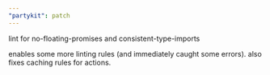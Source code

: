 ```yaml
---
"partykit": patch
---
```


lint for no-floating-promises and consistent-type-imports

enables some more linting rules (and immediately caught some errors). also fixes caching rules for actions.
